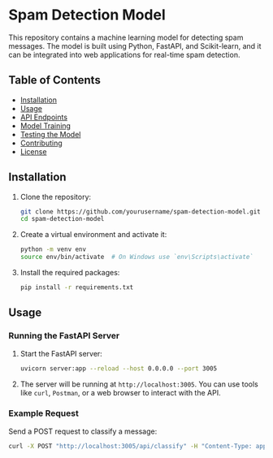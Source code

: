 # Spam Detection Model

This repository contains a machine learning model for detecting spam messages. The model is built using Python, FastAPI, and Scikit-learn, and it can be integrated into web applications for real-time spam detection.

## Table of Contents

- [Installation](#installation)
- [Usage](#usage)
- [API Endpoints](#api-endpoints)
- [Model Training](#model-training)
- [Testing the Model](#testing-the-model)
- [Contributing](#contributing)
- [License](#license)

## Installation

1. Clone the repository:
    ```bash
    git clone https://github.com/yourusername/spam-detection-model.git
    cd spam-detection-model
    ```

2. Create a virtual environment and activate it:
    ```bash
    python -m venv env
    source env/bin/activate  # On Windows use `env\Scripts\activate`
    ```

3. Install the required packages:
    ```bash
    pip install -r requirements.txt
    ```

## Usage

### Running the FastAPI Server

1. Start the FastAPI server:
    ```bash
    uvicorn server:app --reload --host 0.0.0.0 --port 3005
    ```

2. The server will be running at `http://localhost:3005`. You can use tools like `curl`, `Postman`, or a web browser to interact with the API.

### Example Request

Send a POST request to classify a message:
```bash
curl -X POST "http://localhost:3005/api/classify" -H "Content-Type: application/json" -d '{"message": "Congratulations! You have won a $1000 gift card."}'
